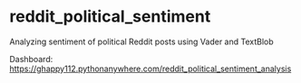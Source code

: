 # reddit_political_sentiment
Analyzing sentiment of political Reddit posts using Vader and TextBlob

Dashboard: https://ghappy112.pythonanywhere.com/reddit_political_sentiment_analysis
